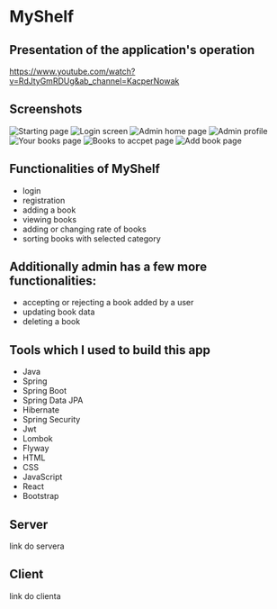 # MyShelf

## Presentation of the application's operation
https://www.youtube.com/watch?v=RdJtyGmRDUg&ab_channel=KacperNowak

## Screenshots
![Starting page](https://github.com/NowakKacper/MyShelf/assets/87521449/7f6a1469-5921-41f7-a954-fddc555c2a56)
![Login screen](https://github.com/NowakKacper/MyShelf/assets/87521449/5968be2a-85d8-47b4-846d-45245c564d50)
![Admin home page](https://github.com/NowakKacper/MyShelf/assets/87521449/8f96e68a-7a50-4f72-9eaf-a3f9d9a5e6d2)
![Admin profile](https://github.com/NowakKacper/MyShelf/assets/87521449/0f6fe757-88bd-41bc-9393-49a15e5bacc5)
![Your books page](https://github.com/NowakKacper/MyShelf/assets/87521449/fe66b99a-60f4-4048-8157-e485ff843257)
![Books to accpet page](https://github.com/NowakKacper/MyShelf/assets/87521449/f0d9b554-214f-48c4-8e01-448f2e0e90da)
![Add book page](https://github.com/NowakKacper/MyShelf/assets/87521449/06031b32-28b9-42af-afc3-51fc0b665644)

## Functionalities of MyShelf
 - login  
 - registration 
 - adding a book 
 - viewing books 
 - adding or changing rate of books 
 - sorting books with selected category
 
 ## Additionally admin has a few more functionalities: 
 - accepting or rejecting a book added by a user  
 - updating book data 
 - deleting a book
 
 ## Tools which I used to build this app 
 - Java
 - Spring
 - Spring Boot
 - Spring Data JPA
 - Hibernate
 - Spring Security
 - Jwt
 - Lombok
 - Flyway
 - HTML
 - CSS
 - JavaScript
 - React
 - Bootstrap
 
 ## Server
 link do servera

 ## Client
 link do clienta
 


